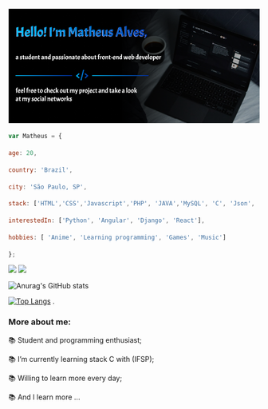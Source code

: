 
![banner](https://github.com/MatheusASouza/MatheusASouza/blob/main/Banner.png)

```javascript
var Matheus = {

age: 20,

country: 'Brazil',

city: 'São Paulo, SP',

stack: ['HTML','CSS','Javascript','PHP', 'JAVA','MySQL', 'C', 'Json', 'APIGEE'],

interestedIn: ['Python', 'Angular', 'Django', 'React'],

hobbies: [ 'Anime', 'Learning programming', 'Games', 'Music']

};

 ```
 <a href="https://www.linkedin.com/in/matheus-alves-b007b21bb/" target="_blank"><img src="https://img.shields.io/badge/-LinkedIn-%230077B5?style=for-the-badge&logo=linkedin&logoColor=white"></a>
<a href="https://www.instagram.com/theusalveesx/" target="_blank"><img src="https://img.shields.io/badge/-Instagram-%23E4405F?style=for-the-badge&logo=instagram&logoColor=white"></a>

![Anurag's GitHub stats](https://github-readme-stats.vercel.app/api?username=MatheusASouza&show_icons=true&theme=tokyonight)

[![Top Langs](https://github-readme-stats.vercel.app/api/top-langs/?username=MatheusASouza&layout=compact&show_icons=true&theme=tokyonight)](https://github.com/anuraghazra/github-readme-stats)
.



### More about me:


📚 Student and programming enthusiast;

📚 I’m currently learning stack C with (IFSP);

📚 Willing to learn more every day;

📚 And I learn more ...
